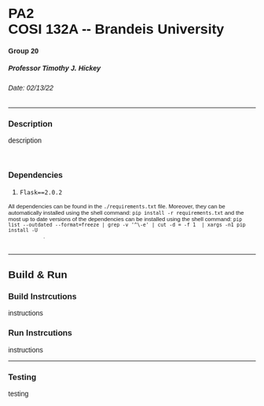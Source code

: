<!DOCTYPE html>
<html>
    <head>
        <meta charset="UTF-8">
        <meta name="description" content="PA1ReadMe">
        <meta name="keywords" content="ReadMe">
        <meta name="author" content="Mason Ware">
        <meta name="viewport" content="width=device-width, initial-scale=1.0">
    </head>
    <body style='font-family:Arial, Helvetica, sans-serif'>
        <h1 style='border: 0; padding: 0; margin: 0;'>PA2</h1>
        <h1 style='border: 0; padding: 0; margin: 0'>COSI 132A -- Brandeis University</h1>
        <h4>Group 20</h4>
        <h5>Professor Timothy J. Hickey</h5>
        <h6>Date: 02/13/22</h6>
        <hr>
        <div id='description'>
            <h3>Description</h3>
            <p id='gen description'>
                description
            </p>
        </div>
        <br>
        <div id='Dependencies'>
            <h3>Dependencies</h3>
            <ol id='Dependencies List'>
                <li><code>Flask==2.0.2</code></li>
            </ol>
            <small>All dependencies can be found in the <code>./requirements.txt</code> file. Moreover, they can be automatically installed
            using the shell command: <code>pip install -r requirements.txt</code> and the most up to date versions of the dependencies can be installed using 
            the shell command: <code>pip list --outdated --format=freeze | grep -v '^\-e' | cut -d = -f 1  | xargs -n1 pip install -U
            </code>.</small>
        </div>
        <br>
        <hr>
        <div id='build and run'>
            <h2>Build & Run</h2>
            <div id='Build Instructions'>
                <h3>Build Instrcutions</h3>
                <p>instructions</p> 
            </div>
            <div id ='Run Instrcutions'>
                <h3>Run Instrcutions</h3>
                <p>instructions</p>
            </div>
        </div>
        <hr>
        <div id='Testing'>
            <h3>Testing</h3>
            <p>testing</p>
        </div>
    </body>
</html>